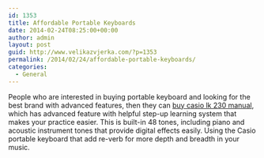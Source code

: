 ```yaml
---
id: 1353
title: Affordable Portable Keyboards
date: 2014-02-24T08:25:00+00:00
author: admin
layout: post
guid: http://www.velikazvjerka.com/?p=1353
permalink: /2014/02/24/affordable-portable-keyboards/
categories:
  - General
---
```

People who are interested in buying portable keyboard and looking for the best brand with advanced features, then they can [buy casio lk 230 manual](http://www.musiciansfriend.com/portable-keyboards/casio), which has advanced feature with helpful step-up learning system that makes your practice easier. This is built-in 48 tones, including piano and acoustic instrument tones that provide digital effects easily. Using the Casio portable keyboard that add re-verb for more depth and breadth in your music.